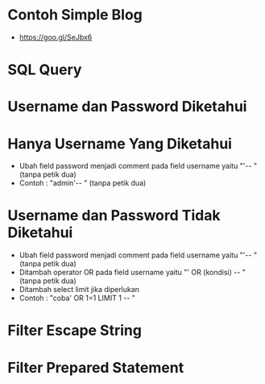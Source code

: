 # Contoh Simple Blog

- https://goo.gl/SeJbx6

# SQL Query

# Username dan Password Diketahui

# Hanya Username Yang Diketahui

- Ubah field password menjadi comment pada field username yaitu "'-- " (tanpa petik dua)
- Contoh : "admin'-- " (tanpa petik dua)

# Username dan Password Tidak Diketahui

- Ubah field password menjadi comment pada field username yaitu "'-- " (tanpa petik dua)
- Ditambah operator OR pada field username yaitu "' OR (kondisi) -- " (tanpa petik dua)
- Ditambah select limit jika diperlukan
- Contoh : "coba' OR 1=1 LIMIT 1 -- "

# Filter Escape String

# Filter Prepared Statement

